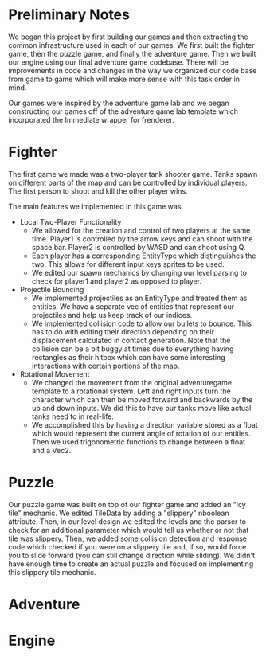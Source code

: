 # Preliminary Notes

We began this project by first building our games and then extracting the common infrastructure used in each of our games. We first built the fighter game, then the puzzle game, and finally the adventure game. Then we built our engine using our final adventure game codebase. There will be improvements in code and
changes in the way we organized our code base from game to game which will make more sense with this task order in mind.

Our games were inspired by the adventure game lab and we began constructing our games off of the adventure game lab template which incorporated the Immediate
wrapper for frenderer.

# Fighter

The first game we made was a two-player tank shooter game. Tanks spawn on different parts of the map and can be controlled by individual players. The first
person to shoot and kill the other player wins.

The main features we implemented in this game was:

* Local Two-Player Functionality
  * We allowed for the creation and control of two players at the same time. Player1 is controlled by the arrow keys and can shoot with the space bar.            Player2 is controlled by WASD and can shoot using Q.
  * Each player has a corresponding EntityType which distinguishes the two. This allows for different input keys sprites to be used.
  * We edited our spawn mechanics by changing our level parsing to check for player1 and player2 as opposed to player.
* Projectile Bouncing
  * We implemented projectiles as an EntityType and treated them as entities. We have a separate vec of entities that represent our projectiles and help
    us keep track of our indices.
  * We implemented collision code to allow our bullets to bounce. This has to do with editing their direction depending on their displacement calculated
    in contact generation. Note that the collision can be a bit buggy at times due to everything having rectangles as their hitbox which can have some
    interesting interactions with certain portions of the map.
* Rotational Movement
  * We changed the movement from the original adventuregame template to a rotational system. Left and right inputs turn the character which can then be moved
    forward and backwards by the up and down inputs. We did this to have our tanks move like actual tanks need to in real-life.
  * We accomplished this by having a direction variable stored as a float which would represent the current angle of rotation of our entities. Then we used
    trigonometric functions to change between a float and a Vec2.

# Puzzle

Our puzzle game was built on top of our fighter game and added an "icy tile" mechanic. We edited TileData by adding a "slippery" nboolean attribute. Then, in our level design we edited the levels and the parser to check for an additional parameter which would tell us whether or not that tile was slippery. Then, we added some collision detection and response code which checked if you were on a slippery tile and, if so, would force you to slide forward (you can still change direction while sliding). We didn't have enough time to create an actual puzzle and focused on implementing this slippery tile mechanic.

# Adventure

# Engine
